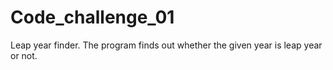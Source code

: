 # Code_challenge_01
Leap year finder.
The program finds out whether the given year is leap year or not.
